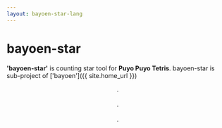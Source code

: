```yaml
---
layout: bayoen-star-lang
---
```


# bayoen-star

**'bayoen-star'** is counting star tool for **Puyo Puyo Tetris**. bayoen-star is sub-project of ['bayoen']({{ site.home_url }})

<p align="center">
.<br/><br/>
.<br/><br/>
.
</p>
